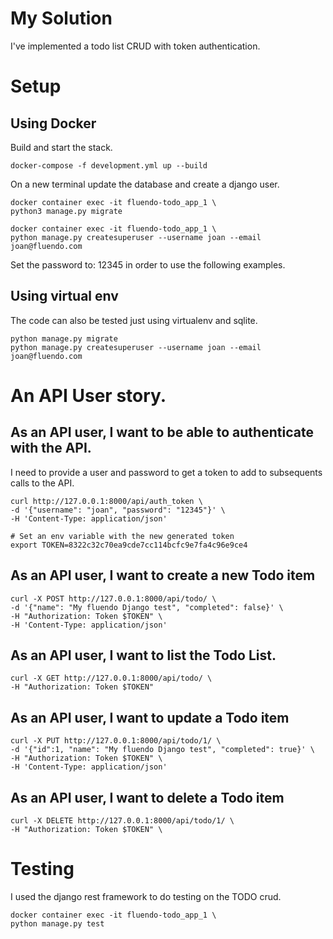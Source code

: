 # My Solution

I've implemented a todo list CRUD with token authentication.


# Setup

## Using Docker

Build and start the stack.

    docker-compose -f development.yml up --build

On a new terminal update the database and create a django user.

    docker container exec -it fluendo-todo_app_1 \
    python3 manage.py migrate
    
    docker container exec -it fluendo-todo_app_1 \
    python manage.py createsuperuser --username joan --email joan@fluendo.com

Set the password to: 12345 in order to use the following examples.
    

## Using virtual env

The code can also be tested just using virtualenv and sqlite.

    python manage.py migrate
    python manage.py createsuperuser --username joan --email joan@fluendo.com


# An API User story.


## As an API user, I want to be able to authenticate with the API.


I need to provide a user and password to get a token to add to subsequents calls to the API.

    curl http://127.0.0.1:8000/api/auth_token \
    -d '{"username": "joan", "password": "12345"}' \
    -H 'Content-Type: application/json'

    # Set an env variable with the new generated token
    export TOKEN=8322c32c70ea9cde7cc114bcfc9e7fa4c96e9ce4

## As an API user, I want to create a new Todo item

    curl -X POST http://127.0.0.1:8000/api/todo/ \
    -d '{"name": "My fluendo Django test", "completed": false}' \
    -H "Authorization: Token $TOKEN" \
    -H 'Content-Type: application/json'
    

## As an API user, I want to list the Todo  List.

    curl -X GET http://127.0.0.1:8000/api/todo/ \
    -H "Authorization: Token $TOKEN"


## As an API user, I want to update a Todo item

    curl -X PUT http://127.0.0.1:8000/api/todo/1/ \
    -d '{"id":1, "name": "My fluendo Django test", "completed": true}' \
    -H "Authorization: Token $TOKEN" \
    -H 'Content-Type: application/json'

## As an API user, I want to delete a Todo item

    curl -X DELETE http://127.0.0.1:8000/api/todo/1/ \
    -H "Authorization: Token $TOKEN" \
    

# Testing

I used the django rest framework to do testing on the TODO crud.

    docker container exec -it fluendo-todo_app_1 \
    python manage.py test
